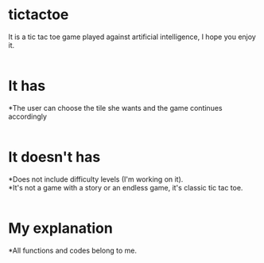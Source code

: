 # tictactoe <br>
It is a tic tac toe game played against artificial intelligence, I hope you enjoy it.<br>
<br>
# It has <br>
*The user can choose the tile she wants and the game continues accordingly <br>
<br>
# It doesn't has<br>
*Does not include difficulty levels (I'm working on it).<br>
*It's not a game with a story or an endless game, it's classic tic tac toe.<br>
<br>
# My explanation <br>
*All functions and codes belong to me.<br>

